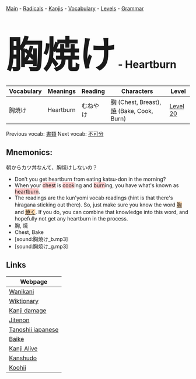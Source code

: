 <style> bigfont {font-size: 100px}</style>
[Main](../README.md) -
[Radicals](../radicals.md) -
[Kanjis](../kanjis.md) -
[Vocabulary](../vocabulary.md) -
[Levels](../levels.md) -
[Grammar](../grammar.md)
# <bigfont> 胸焼け</bigfont> - Heartburn 

| Vocabulary | Meanings | Reading | Characters | Level |
| --- | --- | --- | --- | --- |
| 胸焼け | Heartburn | むねやけ |  [胸](../kanjis/胸.md) (Chest, Breast), [焼](../kanjis/焼.md) (Bake, Cook, Burn) | [Level 20](../levels/wk_level20.md) |

Previous vocab: [書類](書類.md) Next vocab: [不可分](不可分.md) 

## Mnemonics:
朝からカツ丼なんて、胸焼けしないの？
* Don’t you get heartburn from eating katsu-don in the morning?
* When your <span style="background-color:#ffcccb"> chest</span> is <span style="background-color:#ffcccb"> cook</span>ing and <span style="background-color:#ffcccb"> burn</span>ing, you have what's known as <span style="background-color:#ffcccb"> heartburn</span>.
* The readings are the kun'yomi vocab readings (hint is that there's hiragana sticking out there). So, just make sure you know the word <span style="background-color:#fed8b1"> [胸](https://jisho.org/search/胸)</span> and <span style="background-color:#fed8b1"> [焼く](https://jisho.org/search/焼く)</span>. If you do, you can combine that knowledge into this word, and hopefully not get any heartburn in the process.
* 胸, 焼
* Chest, Bake
* [sound:胸焼け_b.mp3]
* [sound:胸焼け_g.mp3]


## Links 

| Webpage |
| --- |
| [Wanikani          ](https://www.wanikani.com/kanji/胸焼け) |
| [Wiktionary        ](https://en.wiktionary.org/wiki/胸焼け) |
| [Kanji damage      ](http://www.kanjidamage.com/kanji/search?utf8=✓&q=胸焼け) |
| [Jitenon           ](https://jitenon.com/kanji/胸焼け) |
| [Tanoshii japanese ](https://www.tanoshiijapanese.com/dictionary/kanji.cfm?k=胸焼け) |
| [Baike             ](https://baike.baidu.com/item/胸焼け) |
| [Kanji Alive       ](https://app.kanjialive.com/胸焼け) |
| [Kanshudo          ](https://www.kanshudo.com/searchmn?q=胸焼け) |
| [Koohii            ](https://kanji.koohii.com/study/kanji/胸焼け) |
